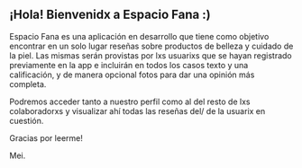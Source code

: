 ## ¡Hola! Bienvenidx a Espacio Fana :)


Espacio Fana es una aplicación en desarrollo que tiene como objetivo encontrar en un solo lugar reseñas sobre productos de belleza y cuidado de la piel. Las mismas serán provistas por lxs usuarixs que se hayan registrado previamente en la app e incluirán en todos los casos texto y una calificación, y de manera opcional fotos para dar una opinión más completa. 

Podremos acceder tanto a nuestro perfil como al del resto de lxs colaboradorxs y visualizar ahí todas las reseñas del/ de la usuarix en cuestión.

Gracias por leerme!

Mei.



